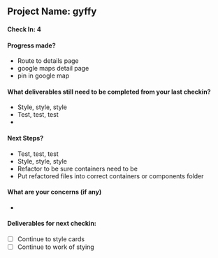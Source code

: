 ## Project Name: gyffy

#### Check In: 4

#### Progress made?
* Route to details page
* google maps detail page
* pin in google map

#### What deliverables still need to be completed from your last checkin?
* Style, style, style
* Test, test, test
* 

#### Next Steps?
* Test, test, test
* Style, style, style
* Refactor to be sure containers need to be
* Put refactored files into correct containers or components folder

#### What are your concerns (if any)
* 

#### Deliverables for next checkin:

- [ ] Continue to style cards
- [ ] Continue to work of stying
